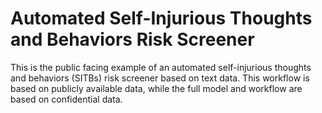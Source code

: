 # Automated Self-Injurious Thoughts and Behaviors Risk Screener

This is the public facing example of an automated self-injurious thoughts and behaviors (SITBs) risk screener based on text data. This workflow is based on publicly available data, while the full model and workflow are based on confidential data.